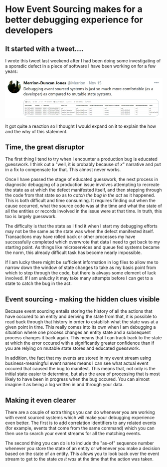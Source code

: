 # How Event Sourcing makes for a better debugging experience for developers

## It started with a tweet....

I wrote this tweet last weekend after I had been doing some investigating of a sporadic defect in a piece of software I have been working on for a few years: 

![](../tweet-sourcing.jpg)

It got quite a reaction so I thought I would expand on it to explain the how and the why of this statement.

## Time, the great disruptor

The first thing I tend to try when I encounter a production bug is educated guesswork. I think out a "well, it is probably because of _x_" narrative and put in a fix to compensate for that. This almost never works.

Once I have passed the stage of educated guesswork, the next process in diagnostic debugging of a production issue involves attempting to recreate the state as at which the defect manifested itself, and then stepping through the code from that state so as to _catch the bug in the act_ as it happened.  This is both difficult and time consuming. It requires finding out when the cause occurred, what the source code was at the time and what the state of all the entities or records involved in the issue were at that time. In truth, this too is largely guesswork.

The difficulty is that the state as I find it when I start my debugging efforts may not be the same as the state was when the defect manifested itself.  Transactions may have rolled back or other processes my have successfully completed which overwrote that data I need to get back to my starting point.  As things like microservices and queue fed systems became the norm, this already difficult task has become nearly impossible.

If I am lucky there might be sufficient information in log files to allow me to narrow down the window of state changes to take as my basis point from which to step through the code, but there is always some element of luck involved. If I am unlucky it may take many attempts before I can get to a state to catch the bug in the act. 

## Event sourcing - making the hidden clues visible

Because event sourcing entails storing the history of all the actions that have occured to an entity and deriving the state from that, it is possible to read back through that history in order to establish what the state was at a given point in time. This really comes into its own when I am debugging a situation where one process changes an entity state and a subsequent process changes it back again. This means that I can track back to the state at which the error occured with a significantly greater confidence than if you are relying on mutable state stores and educated guesswork.

In addition, the fact that my events are stored in my event stream using business-meaningful event names means I can see what actual event occured that caused the bug to manifest. This means that, not only is the initial state easier to determine, but also the area of processing that is most likely to have been in progress when the bug occured. You can almost imagine it as being a log written in and through your data.

## Making it even clearer

There are a couple of extra things you can do whenever you are working with event sourced systems which will make your debugging experience even better. The first is to add correlation identifiers to any related events (for example, events that come from the same command) which you can then use to search your event streams for all the matching events.

The second thing you can do is to include the "as-of" sequence number whenever you store the state of an entity or whenever you make a decision based on the state of an entity.  This allows you to look back over the event stream to get to the state _as it was_ at the time that the action was taken.
